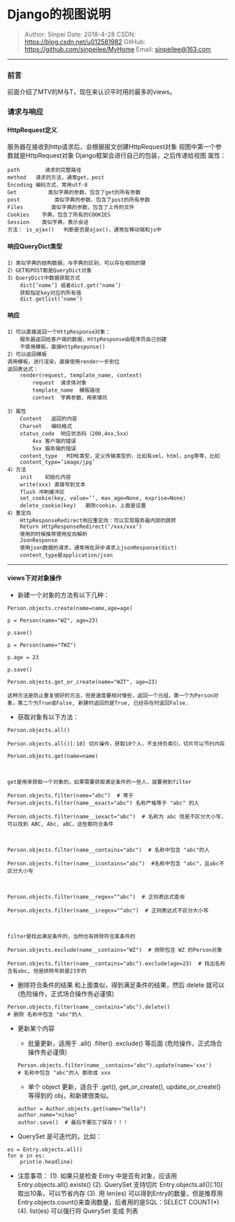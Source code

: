 # Django的视图说明

>Author: Sinpei 
>Date: 2018-4-28
>CSDN: https://blog.csdn.net/u012581982
>GitHub: https://github.com/sinpeilee/MyHome
>Email: sinpeilee@163.com 

---

### 前言
前面介绍了MTV的M与T，现在来认识平时用的最多的views。

### 请求与响应

#### HttpRequest定义

服务器在接收到http请求后，会根据报文创建HttpRequest对象
视图中第一个参数就是HttpRequest对象
Django框架会进行自己的包装，之后传递给视图
属性：

    path        请求的完整路径
    method   请求的方法，通常get，post
    Encoding 编码方式，常用utf-8
    Get          类似字典的参数，包含了get的所有参数
    post	       类似字典的参数，包含了post的所有参数
    Files         类似字典的参数，包含了上传的文件
    Cookies    字典，包含了所有的COOKIES
    Session    类似字典，表示会话
    方法： is_ajax()   判断是否是ajax()，通常在移动端和js中


#### 响应QueryDict类型

    1）类似字典的结构数据，与字典的区别，可以存在相同的键
    2）GET和POST都是QueryDict对象
    3）QueryDict中数据获取方式
        dict[‘name’] 或者dict.get(‘name’)
        获取指定key对应的所有值
        dict.getlist(‘name’)




#### 响应
    1）可以直接返回一个HttpResponse对象：
        服务器返回给客户端的数据，HttpResponse由程序员自己创建
        不使用模板，直接HttpResponse()
    2）可以返回模板
    调用模板，进行渲染，直接使用render一步到位
    返回表达式：
        render(request, template_name, context)
            request  请求体对象
            template_name  模板路径
            context  字典参数，用来填坑

    3）属性
        Content   返回的内容
        Charset   编码格式
        status_code  响应状态码（200,4xx,5xx）
            4xx 客户端的错误
            5xx 服务端的错误
        content_type   MIME类型，定义传输类型的，比如有xml，html，png等等，比如
        content_type=’image/jpg’
    4）方法
        init    初始化内容
        write(xxx) 直接写到文本
        flush 冲刷缓冲区
        set_cookie(key, value=’’, max_age=None, exprise=None)
        delete_cookie(key)   删除cookie，上面是设置
    4）重定向
        HttpResponseRedirect响应重定向：可以实现服务器内部的跳转
        Return HttpResponseRedirect(‘/xxx/xxx’)
        使用的时候推荐使用反向解析
        JsonResponse
        使用json数据的请求，通常用在异步请求上jsonResponse(dict)
        content_type是application/json

---

#### views下对对象操作
- 新建一个对象的方法有以下几种：
```
Person.objects.create(name=name,age=age)

p = Person(name="WZ", age=23)

p.save()

p = Person(name="TWZ")

p.age = 23

p.save()

Person.objects.get_or_create(name="WZT", age=23)

这种方法是防止重复很好的方法，但是速度要相对慢些，返回一个元组，第一个为Person对象，第二个为True或False, 新建时返回的是True, 已经存在时返回False.
```


- 获取对象有以下方法：
```
Person.objects.all()

Person.objects.all()[:10] 切片操作，获取10个人，不支持负索引，切片可以节约内存

Person.objects.get(name=name)



get是用来获取一个对象的，如果需要获取满足条件的一些人，就要用到filter

Person.objects.filter(name="abc")  # 等于Person.objects.filter(name__exact="abc") 名称严格等于 "abc" 的人

Person.objects.filter(name__iexact="abc")  # 名称为 abc 但是不区分大小写，可以找到 ABC, Abc, aBC，这些都符合条件



Person.objects.filter(name__contains="abc")  # 名称中包含 "abc"的人

Person.objects.filter(name__icontains="abc")  #名称中包含 "abc"，且abc不区分大小写



Person.objects.filter(name__regex="^abc")  # 正则表达式查询

Person.objects.filter(name__iregex="^abc")  # 正则表达式不区分大小写



filter是找出满足条件的，当然也有排除符合某条件的

Person.objects.exclude(name__contains="WZ")  # 排除包含 WZ 的Person对象

Person.objects.filter(name__contains="abc").exclude(age=23)  # 找出名称含有abc, 但是排除年龄是23岁的
```
- 删除符合条件的结果
和上面类似，得到满足条件的结果，然后 delete 就可以(危险操作，正式场合操作务必谨慎)
```
Person.objects.filter(name__contains="abc").delete() 
# 删除 名称中包含 "abc"的人
```

- 更新某个内容
  - 批量更新，适用于 .all()  .filter()  .exclude() 等后面 (危险操作，正式场合操作务必谨慎) 
  ``` 
  Person.objects.filter(name__contains="abc").update(name='xxx') 
  # 名称中包含 "abc"的人 都改成 xxx
  ```
  
  - 单个 object 更新，适合于 .get(), get_or_create(), update_or_create() 等得到的 obj，和新建很类似。
  ```
  author = Author.objects.get(name="hello")
  author.name="nihao"
  author.save()  # 最后不要忘了保存！！！
  ```
- QuerySet 是可迭代的，比如：
```
es = Entry.objects.all()
for e in es:
    print(e.headline)
```
- 注意事项：
(1). 如果只是检查 Entry 中是否有对象，应该用 Entry.objects.all().exists()
(2). QuerySet 支持切片 Entry.objects.all()[:10] 取出10条，可以节省内存
(3). 用 len(es) 可以得到Entry的数量，但是推荐用 Entry.objects.count()来查询数量，后者用的是SQL：SELECT COUNT(*)
(4). list(es) 可以强行将 QuerySet 变成 列表
